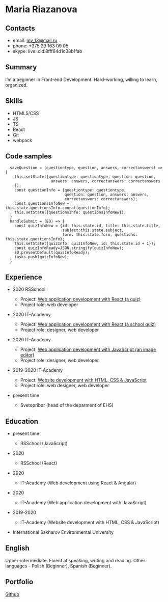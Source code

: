 # Maria Riazanova

## Contacts
* email: mv_13@mail.ru 
* phone: +375 29 163 09 05
* skype: live:.cid.8fff64d1c38b1fab

## Summary
I’m a beginner in Front-end Development. Hard-working, willing to learn, organized.

## Skills
* HTML5/CSS
* JS
* TS
* React
* Git 
* webpack

## Code samples
```
  saveQuestion = (questiontype, question, answers, correctanswers) => {
    this.setState({questiontype: questiontype, question: question,
                    answers: answers, correctanswers: correctanswers
    });
    const questionInfo = {questiontype: questiontype,
                          question: question, answers: answers,
                          correctanswers: correctanswers}; 
    const questionsInfoNew = this.state.questionsInfo.concat(questionInfo); 
    this.setState({questionsInfo: questionsInfoNew}); 
  } 
  handleSubmit = (EO) => {
    const quizInfoNew = {id: this.state.id, title: this.state.title, 
                         subject:this.state.subject, 
                         form: this.state.form, questions: this.state.questionsInfo};
    this.setState({quizInfo: quizInfoNew, id: this.state.id + 1});                   
    const quizInfoReady=JSON.stringify(quizInfoNew);
    EO.preventDefault(quizInfoReady);
    tasks.push(quizInfoNew);
  }
```
## Experience
* 2020   RSSchool
  * Project: [Web application development with React (a quiz)](https://github.com/mariariazanova/songbird/)
  * Project role: web developer

* 2020   IT-Academy
  * Project: [Web application development with React (a school quiz)](https://github.com/mariariazanova/schoolquiz/)
  * Project role: designer, web developer

* 2020   IT-Academy
  * Project: [Web application development with JavaScript (an image editor)](https://mariariazanova.github.io/image_editor/)
  * Project role: designer, web developer
  
        
* 2019-2020	IT-Academy 
  * Project: [Website development with HTML, CSS & JavaScript](https://mariariazanova.github.io/ntc/)
  *	Project role: web designer, web developer
  
* present time	
  * Svetopribor (head of the deparment of EHS)  
  
## Education
* present time	
  * RSSchool (JavaScript)

* 2020  
  * RSSchool (React)  
  
* 2020  
  * IT-Academy (Web development using React & Angular)
  
* 2020  
  * IT-Academy (Web application development with JavaScript)
  
* 2019-2020 
  * IT-Academy (Website development with HTML, CSS & JavaScript)
  
* International Sakharov Environmental University 

## English
Upper-intermediate. Fluent at speaking, writing and reading.
Other languages - Polish (Beginner), Spanish (Beginner).

## Portfolio
[Github](https://github.com/mariariazanova)
